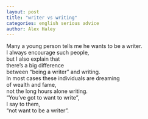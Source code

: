```yaml
---
layout: post
title: "writer vs writing"
categories: english serious advice
author: Alex Haley
---
```

Many a young person tells me he wants to be a writer.  
I always encourage such people,  
but I also explain that  
there’s a big difference  
between “being a writer” and writing.  
In most cases these individuals are dreaming  
of wealth and fame,  
not the long hours alone writing.  
“You’ve got to want to write”,  
I say to them,  
“not want to be a writer”.
